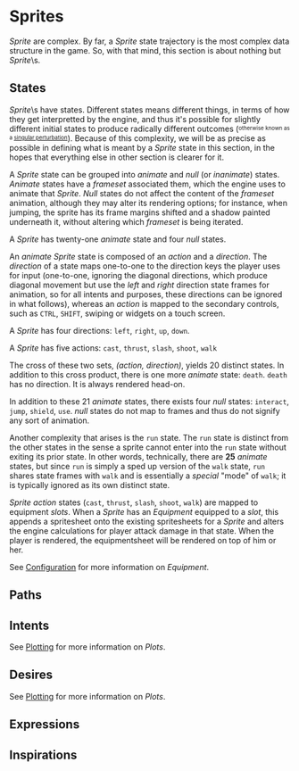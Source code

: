 # Sprites

_Sprite_ are complex. By far, a _Sprite_ state trajectory is the most complex data structure in the game. So, with that mind, this section is about nothing but _Sprite_\s. 

## States

_Sprite_\s have states. Different states means different things, in terms of how they get interpretted by the engine, and thus it's possible for slightly different initial states to produce radically different outcomes (<sup><sub>otherwise known as a [singular perturbation](https://en.wikipedia.org/wiki/Singular_perturbation)</sup></sub>). Because of this complexity, we will be as precise as possible in defining what is meant by a _Sprite_ state in this section, in the hopes that everything else in other section is clearer for it.

A _Sprite_ state can be grouped into _animate_ and _null_ (or _inanimate_) states. _Animate_ states have a _frameset_ associated them, which the engine uses to animate that _Sprite_. _Null_ states do not affect the content of the _frameset_ animation, although they may alter its rendering options; for instance, when jumping, the sprite has its frame margins shifted and a shadow painted underneath it, without altering which _frameset_ is being iterated.

A _Sprite_ has twenty-one _animate_ state and four _null_ states.

An _animate_ _Sprite_ state is composed of an _action_ and a _direction_. The _direction_ of a state maps one-to-one to the direction keys the player uses for input (one-to-one, ignoring the diagonal directions, which produce diagonal movement but use the _left_ and _right_ direction state frames for animation, so for all intents and purposes, these directions can be ignored in what follows), whereas an _action_ is mapped to the secondary controls, such as `CTRL`, `SHIFT`, swiping or widgets on a touch screen.

A _Sprite_ has four directions: `left`, `right`, `up`, `down`.

A _Sprite_ has five actions: `cast`, `thrust`, `slash`, `shoot`, `walk`

The cross of these two sets, _(action, direction)_, yields 20 distinct states. In addition to this cross product, there is one more _animate_ state: `death`. `death` has no direction. It is always rendered head-on.

In addition to these 21 _animate_ states, there exists four _null_ states: `interact`, `jump`, `shield`, `use`. _null_ states do not map to frames and thus do not signify any sort of animation.

Another complexity that arises is the `run` state. The `run` state is distinct from the other states in the sense a sprite cannot enter into the `run` state without exiting its prior state. In other words, technically, there are **25** _animate_ states, but since `run` is simply a sped up version of the `walk` state, `run` shares state frames with `walk` and is essentially a _special_ "mode" of `walk`; it is typically ignored as its own distinct state.

_Sprite_ _action_ states (`cast`, `thrust`, `slash`, `shoot`, `walk`) are mapped to equipment _slots_. When a _Sprite_ has an _Equipment_ equipped to a _slot_, this appends a spritesheet onto the existing spritesheets for a _Sprite_ and alters the engine calculations for player attack damage in that state. When the player is rendered, the equipmentsheet will be rendered on top of him or her.

See [Configuration](./CONFIGURATION.md#equipment) for more information on _Equipment_.

## Paths

## Intents

See [Plotting](./PLOTTING.md) for more information on _Plots_.

## Desires

See [Plotting](./PLOTTING.md) for more information on _Plots_.

## Expressions

## Inspirations